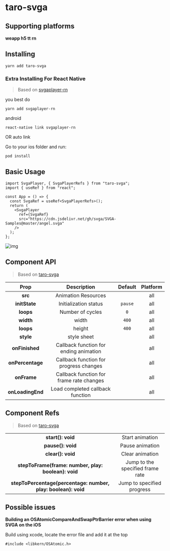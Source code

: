 # taro-svga

## Supporting platforms

**weapp h5 tt rn**

## Installing

```
yarn add taro-svga
```

### Extra Installing For React Native

> Based on [svgaplayer-rn](https://github.com/wukongyang/SVGAPlayer-rn)

you best do

```
yarn add svgaplayer-rn
```

android

```
react-native link svgaplayer-rn
```

OR
auto link

Go to your ios folder and run:

```
pod install
```

## Basic Usage

```tsx
import SvgaPlayer, { SvgaPlayerRefs } from "taro-svga";
import { useRef } from "react";

const App = () => {
  const SvgaRef = useRef<SvgaPlayerRefs>();
  return (
    <SvgaPlayer
      ref={SvgaRef}
      src="https://cdn.jsdelivr.net/gh/svga/SVGA-Samples@master/angel.svga"
    />
  );
};
```

![img](./angle.gif)

## Component API

> Based on [taro-svga](https://github.com/wukongyang/taro-svga)

|       Prop       |               Description                | Default | Platform |
| :--------------: | :--------------------------------------: | :-----: | :------: |
|     **src**      |           Animation Resources            |         |   all    |
|  **initState**   |          Initialization status           | `pause` |   all    |
|    **loops**     |             Number of cycles             |   `0`   |   all    |
|    **width**     |                  width                   |  `400`  |   all    |
|    **loops**     |                  height                  |  `400`  |   all    |
|    **style**     |               style sheet                |         |   all    |
|  **onFinished**  |  Callback function for ending animation  |         |   all    |
| **onPercentage** |  Callback function for progress changes  |         |   all    |
|   **onFrame**    | Callback function for frame rate changes |         |   all    |
| **onLoadingEnd** |     Load completed callback function     |         |   all    |

## Component Refs

> Based on [taro-svga](https://github.com/wukongyang/taro-svga)

|                                                               |                                  |
| :-----------------------------------------------------------: | :------------------------------: |
|                       **start(): void**                       |         Start animation          |
|                       **pause(): void**                       |         Pause animation          |
|                       **clear(): void**                       |         Clear animation          |
|      **stepToFrame(frame: number, play: boolean): void**      | Jump to the specified frame rate |
| **stepToPercentage(percentage: number, play: boolean): void** |    Jump to specified progress    |

## Possible issues

**Building an OSAtomicCompareAndSwapPtrBarrier error when using SVGA on the iOS**

Build using xcode, locate the error file and add it at the top

```
#include <libkern/OSAtomic.h>
```
